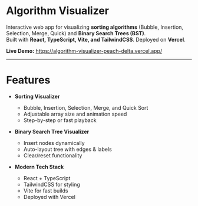 # Algorithm Visualizer

Interactive web app for visualizing **sorting algorithms** (Bubble, Insertion, Selection, Merge, Quick) and **Binary Search Trees (BST)**.  
Built with **React, TypeScript, Vite, and TailwindCSS**. Deployed on **Vercel**.

 **Live Demo:** https://algorithm-visualizer-peach-delta.vercel.app/

---

# Features
- **Sorting Visualizer**
  - Bubble, Insertion, Selection, Merge, and Quick Sort
  - Adjustable array size and animation speed
  - Step-by-step or fast playback

- **Binary Search Tree Visualizer**
  - Insert nodes dynamically
  - Auto-layout tree with edges & labels
  - Clear/reset functionality

- **Modern Tech Stack**
  - React + TypeScript
  - TailwindCSS for styling
  - Vite for fast builds
  - Deployed with Vercel

